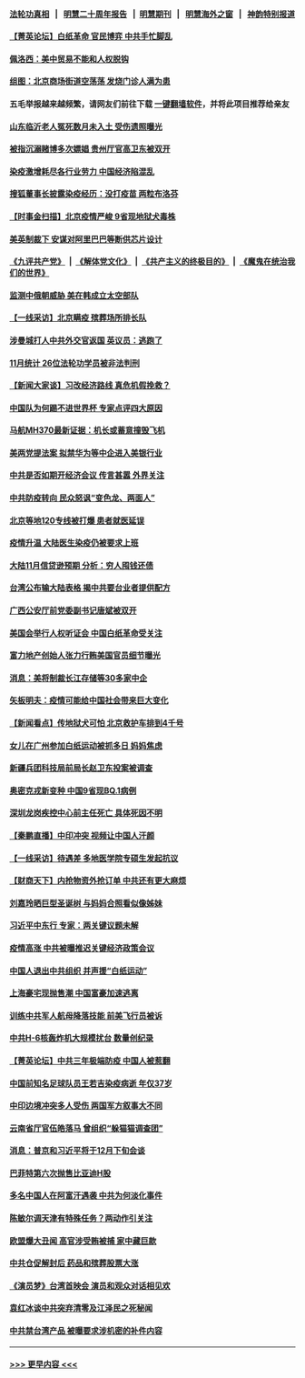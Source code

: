 #### [法轮功真相](https://github.com/gfw-breaker/truth/blob/master/README.md?t=0) &nbsp;&nbsp;|&nbsp;&nbsp; [明慧二十周年报告](https://github.com/gfw-breaker/mh-reports/blob/master/README.md?t=0) &nbsp;&nbsp;|&nbsp;&nbsp;[明慧期刊](https://github.com/gfw-breaker/mh-qikan) &nbsp;&nbsp;|&nbsp;&nbsp; [明慧海外之窗](https://github.com/gfw-breaker/mh-news/blob/master/README.md?t=0) &nbsp;&nbsp;|&nbsp;&nbsp; [神韵特别报道](https://github.com/gfw-breaker/mh-news/blob/master/shenyun.md?t=0)
#### [【菁英论坛】白纸革命 官民博弈 中共手忙脚乱](../pages/nsc413/n13884972.md?t=12150801) 
#### [佩洛西：美中贸易不能和人权脱钩](../pages/nsc413/n13884884.md?t=12150801) 
#### [组图：北京商场街道空荡荡 发烧门诊人满为患](../pages/nsc413/n13884886.md?t=12150801) 
#### 五毛举报越来越频繁，请网友们前往下载 [一键翻墙软件](https://github.com/gfw-breaker/ssr-accounts)，并将此项目推荐给亲友
#### [山东临沂老人冤死数月未入土 受伤遗照曝光](../pages/nsc413/n13884440.md?t=12150801) 
#### [被指沉溺赌博多次嫖娼 贵州厅官高卫东被双开](../pages/nsc413/n13884895.md?t=12150801) 
#### [染疫激增耗尽各行业劳力 中国经济陷混乱](../pages/nsc413/n13884845.md?t=12150801) 
#### [搜狐董事长披露染疫经历：没打疫苗 两粒布洛芬](../pages/nsc413/n13884853.md?t=12150801) 
#### [【时事金扫描】北京疫情严峻 9省现地狱犬毒株](../pages/nsc413/n13884815.md?t=12150801) 
#### [美英制裁下 安谋对阿里巴巴等断供芯片设计](../pages/nsc413/n13884840.md?t=12150801) 
#### [《九评共产党》](https://github.com/begood0513/9ping.md/blob/master/README.md) &nbsp;|&nbsp; [《解体党文化》](../../../../jtdwh.md/blob/master/README.md)  &nbsp;|&nbsp; [《共产主义的终极目的》](../../../../gczydzjmd.md/blob/master/README.md) &nbsp;|&nbsp; [《魔鬼在统治我们的世界》](../../../../mgztzwmdsj.md/blob/master/README.md) 
#### [监测中俄朝威胁 美在韩成立太空部队](../pages/nsc413/n13884813.md?t=12150801) 
#### [【一线采访】北京瞒疫 殡葬场所排长队](../pages/nsc413/n13884598.md?t=12150801) 
#### [涉曼城打人中共外交官返国 英议员：逃跑了](../pages/nsc413/n13884830.md?t=12150801) 
#### [11月统计 26位法轮功学员被非法判刑](../pages/nsc413/n13884724.md?t=12150801) 
#### [【新闻大家谈】习改经济路线 真危机假挽救？](../pages/nsc413/n13884814.md?t=12150801) 
#### [中国队为何踢不进世界杯 专家点评四大原因](../pages/nsc413/n13884658.md?t=12150801) 
#### [马航MH370最新证据：机长或蓄意撞毁飞机](../pages/nsc413/n13884822.md?t=12150801) 
#### [美两党提法案 拟禁华为等中企进入美银行业](../pages/nsc413/n13884752.md?t=12150801) 
#### [中共是否如期开经济会议 传言甚嚣 外界关注](../pages/nsc413/n13884808.md?t=12150801) 
#### [中共防疫转向 民众怒讽“变色龙、两面人”](../pages/nsc413/n13884713.md?t=12150801) 
#### [北京等地120专线被打爆 患者就医延误](../pages/nsc413/n13884656.md?t=12150801) 
#### [疫情升温 大陆医生染疫仍被要求上班](../pages/nsc413/n13884570.md?t=12150801) 
#### [大陆11月信贷逊预期 分析：穷人囤钱还债](../pages/nsc413/n13884542.md?t=12150801) 
#### [台湾公布输大陆表格 揭中共要台业者提供配方](../pages/nsc413/n13884504.md?t=12150801) 
#### [广西公安厅前党委副书记唐斌被双开](../pages/nsc413/n13884321.md?t=12150801) 
#### [美国会举行人权听证会 中国白纸革命受关注](../pages/nsc413/n13884258.md?t=12150801) 
#### [富力地产创始人张力行贿美国官员细节曝光](../pages/nsc413/n13884442.md?t=12150801) 
#### [消息：美将制裁长江存储等30多家中企](../pages/nsc413/n13884497.md?t=12150801) 
#### [矢板明夫：疫情可能给中国社会带来巨大变化](../pages/nsc413/n13884351.md?t=12150801) 
#### [【新闻看点】传地狱犬可怕 北京救护车排到4千号](../pages/nsc413/n13884197.md?t=12150801) 
#### [女儿在广州参加白纸运动被抓多日 妈妈焦虑](../pages/nsc413/n13884296.md?t=12150801) 
#### [新疆兵团科技局前局长赵卫东投案被调查](../pages/nsc413/n13884324.md?t=12150801) 
#### [奥密克戎新变种 中国9省现BQ.1病例](../pages/nsc413/n13884259.md?t=12150801) 
#### [深圳龙岗疾控中心前主任死亡 具体死因不明](../pages/nsc413/n13884242.md?t=12150801) 
#### [【秦鹏直播】中印冲突 视频让中国人汗颜](../pages/nsc413/n13884202.md?t=12150801) 
#### [【一线采访】待遇差 多地医学院专硕生发起抗议](../pages/nsc413/n13883914.md?t=12150801) 
#### [【财商天下】内抢物资外抢订单 中共还有更大麻烦](../pages/nsc413/n13884221.md?t=12150801) 
#### [刘嘉玲晒巨型圣诞树 与妈妈合照看似像姊妹](../pages/nsc413/n13884144.md?t=12150801) 
#### [习近平中东行 专家：两关键议题未解](../pages/nsc413/n13883417.md?t=12150801) 
#### [疫情高涨 中共被曝推迟关键经济政策会议](../pages/nsc413/n13884170.md?t=12150801) 
#### [中国人退出中共组织 并声援“白纸运动”](../pages/nsc413/n13882714.md?t=12150801) 
#### [上海豪宅现抛售潮 中国富豪加速逃离](../pages/nsc413/n13882777.md?t=12150801) 
#### [训练中共军人航母降落技能 前美飞行员被诉](../pages/nsc413/n13884100.md?t=12150801) 
#### [中共H-6核轰炸机大规模扰台 数量创纪录](../pages/nsc413/n13884124.md?t=12150801) 
#### [【菁英论坛】中共三年极端防疫 中国人被惹翻](../pages/nsc413/n13884103.md?t=12150801) 
#### [中国前知名足球队员王若吉染疫病逝 年仅37岁](../pages/nsc413/n13884128.md?t=12150801) 
#### [中印边境冲突多人受伤 两国军方叙事大不同](../pages/nsc413/n13884127.md?t=12150801) 
#### [云南省厅官伍皓落马 曾组织“躲猫猫调查团”](../pages/nsc413/n13884119.md?t=12150801) 
#### [消息：普京和习近平将于12月下旬会谈](../pages/nsc413/n13884116.md?t=12150801) 
#### [巴菲特第六次抛售比亚迪H股](../pages/nsc413/n13884114.md?t=12150801) 
#### [多名中国人在阿富汗遇袭 中共为何淡化事件](../pages/nsc413/n13884109.md?t=12150801) 
#### [陈敏尔调天津有特殊任务？两动作引关注](../pages/nsc413/n13884082.md?t=12150801) 
#### [欧盟爆大丑闻 高官涉受贿被捕 家中藏巨款](../pages/nsc413/n13883993.md?t=12150801) 
#### [中共仓促解封后 药品和殡葬股票大涨](../pages/nsc413/n13884102.md?t=12150801) 
#### [《演员梦》台湾首映会 演员和观众对话相见欢](../pages/nsc413/n13883488.md?t=12150801) 
#### [袁红冰谈中共突弃清零及江泽民之死秘闻](../pages/nsc413/n13883837.md?t=12150801) 
#### [中共禁台湾产品 被曝要求涉机密的补件内容](../pages/nsc413/n13883956.md?t=12150801) 

----
#### [ >>> 更早内容 <<< ](../indexes/nsc413-earlier.md)
